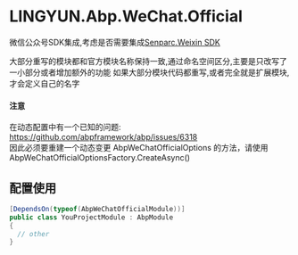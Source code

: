 # LINGYUN.Abp.WeChat.Official

微信公众号SDK集成,考虑是否需要集成[Senparc.Weixin SDK](https://github.com/JeffreySu/WeiXinMPSDK)

大部分重写的模块都和官方模块名称保持一致,通过命名空间区分,主要是只改写了一小部分或者增加额外的功能
如果大部分模块代码都重写,或者完全就是扩展模块,才会定义自己的名字

#### 注意

在动态配置中有一个已知的问题: https://github.com/abpframework/abp/issues/6318  
因此必须要重建一个动态变更 AbpWeChatOfficialOptions 的方法，请使用AbpWeChatOfficialOptionsFactory.CreateAsync()

## 配置使用


```csharp
[DependsOn(typeof(AbpWeChatOfficialModule))]
public class YouProjectModule : AbpModule
{
  // other
}
